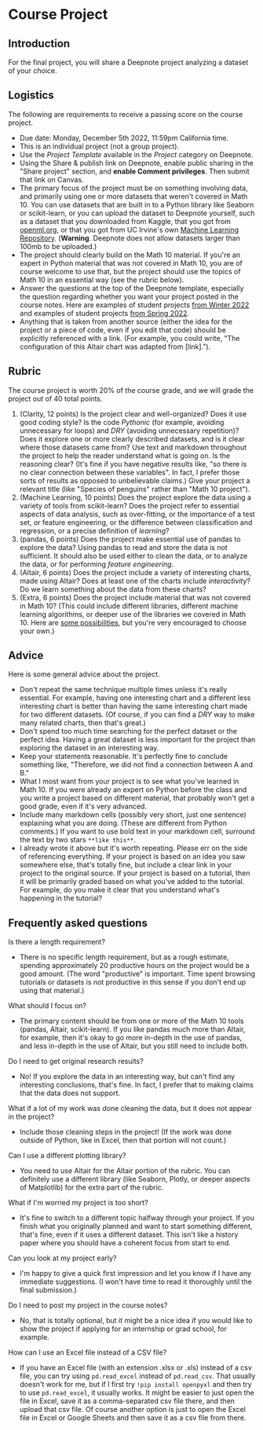 # Course Project

## Introduction
For the final project, you will share a Deepnote project analyzing a dataset of your choice.

## Logistics
The following are requirements to receive a passing score on the course project.
* Due date: Monday, December 5th 2022, 11:59pm California time.
* This is an individual project (not a group project).
* Use the *Project Template* available in the *Project* category on Deepnote.
* Using the Share & publish link on Deepnote, enable public sharing in the "Share project" section, and **enable Comment privileges**. Then submit that link on Canvas.
* The primary focus of the project must be on something involving data, and primarily using one or more datasets that weren't covered in Math 10.  You can use datasets that are built in to a Python library like Seaborn or scikit-learn, or you can upload the dataset to Deepnote yourself, such as a dataset that you downloaded from Kaggle, that you got from [openml.org](https://www.openml.org/), or that you got from UC Irvine's own [Machine Learning Repository](https://archive.ics.uci.edu/ml/index.php).  (**Warning**.  Deepnote does not allow datasets larger than 100mb to be uploaded.)
* The project should clearly build on the Math 10 material.  If you're an expert in Python material that was not covered in Math 10, you are of course welcome to use that, but the project should use the topics of Math 10 in an essential way (see the rubric below).
* Answer the questions at the top of the Deepnote template, especially the question regarding whether you want your project posted in the course notes.  Here are examples of student projects [from Winter 2022](https://christopherdavisuci.github.io/UCI-Math-10-W22/Proj/StudentProjects.html) and examples of student projects [from Spring 2022](https://christopherdavisuci.github.io/UCI-Math-10-S22/Proj/StudentProjects.html).
* Anything that is taken from another source (either the idea for the project or a piece of code, even if you edit that code) should be explicitly referenced with a link.  (For example, you could write, "The configuration of this Altair chart was adapted from \[link\].").
## Rubric
The course project is worth 20% of the course grade, and we will grade the project out of 40 total points.
1. (Clarity, 12 points) Is the project clear and well-organized?  Does it use good coding style?  Is the code *Pythonic* (for example, avoiding unnecessary for loops) and *DRY* (avoiding unnecessary repetition)?  Does it explore one or more clearly described datasets, and is it clear where those datasets came from?  Use text and markdown throughout the project to help the reader understand what is going on.  Is the reasoning clear? (It's fine if you have negative results like, "so there is no clear connection between these variables".  In fact, I prefer those sorts of results as opposed to unbelievable claims.)  Give your project a relevant title (like "Species of penguins" rather than "Math 10 project").
1. (Machine Learning, 10 points) Does the project explore the data using a variety of tools from scikit-learn?   Does the project refer to essential aspects of data analysis, such as over-fitting, or the importance of a test set, or feature engineering, or the difference between classification and regression, or a precise definition of *learning*?
1. (pandas, 6 points) Does the project make essential use of pandas to explore the data?  Using pandas to read and store the data is not sufficient.  It should also be used either to clean the data, or to analyze the data, or for performing *feature engineering*.
1. (Altair, 6 points) Does the project include a variety of interesting charts, made using Altair?  Does at least one of the charts include *interactivity*?  Do we learn something about the data from these charts?
1. (Extra, 6 points) Does the project include material that was not covered in Math 10?  (This could include different libraries, different machine learning algorithms, or deeper use of the libraries we covered in Math 10.  Here are [some possibilities](ExtraTopics), but you're very encouraged to choose your own.)
## Advice
Here is some general advice about the project.
* Don't repeat the same technique multiple times unless it's really essential.  For example, having one interesting chart and a different less interesting chart is better than having the same interesting chart made for two different datasets.  (Of course, if you can find a *DRY* way to make many related charts, then that's great.)
* Don't spend too much time searching for the perfect dataset or the perfect idea.  Having a great dataset is less important for the project than exploring the dataset in an interesting way.
* Keep your statements reasonable.  It's perfectly fine to conclude something like, "Therefore, we did not find a connection between A and B."
* What I most want from your project is to see what you've learned in Math 10.  If you were already an expert on Python before the class and you write a project based on different material, that probably won't get a good grade, even if it's very advanced.
* Include many markdown cells (possibly very short, just one sentence) explaining what you are doing.  (These are different from Python comments.)  If you want to use bold text in your markdown cell, surround the text by two stars `**like this**`.
* I already wrote it above but it's worth repeating.  Please err on the side of referencing everything.  If your project is based on an idea you saw somewhere else, that's totally fine, but include a clear link in your project to the original source.  If your project is based on a tutorial, then it will be primarily graded based on what you've added to the tutorial.  For example, do you make it clear that you understand what's happening in the tutorial?

## Frequently asked questions
Is there a length requirement?
* There is no specific length requirement, but as a rough estimate, spending approximately 20 productive hours on the project would be a good amount.  (The word "productive" is important.  Time spent browsing tutorials or datasets is not productive in this sense if you don't end up using that material.)

What should I focus on?
* The primary content should be from one or more of the Math 10 tools (pandas, Altair, scikit-learn).  If you like pandas much more than Altair, for example, then it's okay to go more in-depth in the use of pandas, and less in-depth in the use of Altair, but you still need to include both.

Do I need to get original research results?
* No!  If you explore the data in an interesting way, but can't find any interesting conclusions, that's fine.  In fact, I prefer that to making claims that the data does not support.

What if a lot of my work was done cleaning the data, but it does not appear in the project?
* Include those cleaning steps in the project! (If the work was done outside of Python, like in Excel, then that portion will not count.)

Can I use a different plotting library?
* You need to use Altair for the Altair portion of the rubric.  You can definitely use a different library (like Seaborn, Plotly, or deeper aspects of Matplotlib) for the extra part of the rubric.

What if I'm worried my project is too short?
* It's fine to switch to a different topic halfway through your project.  If you finish what you originally planned and want to start something different, that's fine, even if it uses a different dataset.  This isn't like a history paper where you should have a coherent focus from start to end.

Can you look at my project early?
* I'm happy to give a quick first impression and let you know if I have any immediate suggestions.  (I won't have time to read it thoroughly until the final submission.)

Do I need to post my project in the course notes?
* No, that is totally optional, but it might be a nice idea if you would like to show the project if applying for an internship or grad school, for example.

How can I use an Excel file instead of a CSV file?
* If you have an Excel file (with an extension .xlsx or .xls) instead of a csv file, you can try using `pd.read_excel` instead of `pd.read_csv`.  That usually doesn't work for me, but if I first try `!pip install openpyxl` and then try to use `pd.read_excel`, it usually works.  It might be easier to just open the file in Excel, save it as a comma-separated csv file there, and then upload that csv file.  Of course another option is just to open the Excel file in Excel or Google Sheets and then save it as a csv file from there.